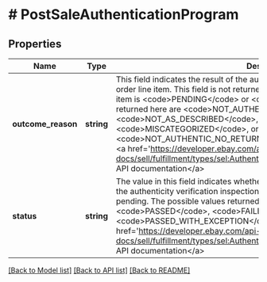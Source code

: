 # # PostSaleAuthenticationProgram

## Properties

Name | Type | Description | Notes
------------ | ------------- | ------------- | -------------
**outcome_reason** | **string** | This field indicates the result of the authenticity verification inspection on an order line item. This field is not returned when the status value of the order line item is &lt;code&gt;PENDING&lt;/code&gt; or &lt;code&gt;PASSED&lt;/code&gt;. The possible values returned here are &lt;code&gt;NOT_AUTHENTIC&lt;/code&gt;, &lt;code&gt;NOT_AS_DESCRIBED&lt;/code&gt;, &lt;code&gt;CUSTOMIZED&lt;/code&gt;, &lt;code&gt;MISCATEGORIZED&lt;/code&gt;, or &lt;code&gt;NOT_AUTHENTIC_NO_RETURN&lt;/code&gt;. For implementation help, refer to &lt;a href&#x3D;&#39;https://developer.ebay.com/api-docs/sell/fulfillment/types/sel:AuthenticityVerificationReasonEnum&#39;&gt;eBay API documentation&lt;/a&gt; | [optional]
**status** | **string** | The value in this field indicates whether the order line item has passed or failed the authenticity verification inspection, or if the inspection and/or results are still pending. The possible values returned here are &lt;code&gt;PENDING&lt;/code&gt;, &lt;code&gt;PASSED&lt;/code&gt;, &lt;code&gt;FAILED&lt;/code&gt;, or &lt;code&gt;PASSED_WITH_EXCEPTION&lt;/code&gt;. For implementation help, refer to &lt;a href&#x3D;&#39;https://developer.ebay.com/api-docs/sell/fulfillment/types/sel:AuthenticityVerificationStatusEnum&#39;&gt;eBay API documentation&lt;/a&gt; | [optional]

[[Back to Model list]](../../README.md#models) [[Back to API list]](../../README.md#endpoints) [[Back to README]](../../README.md)
